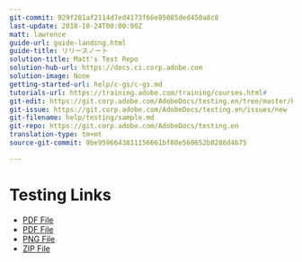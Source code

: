 ```yaml
---
git-commit: 929f281af2114d7ed4173f66e85085ded450a8c8
last-update: 2018-10-24T00:00:00Z
matt: lawrence
guide-url: guide-landing.html
guide-title: リリースノート
solution-title: Matt's Test Repo
solution-hub-url: https://docs.ci.corp.adobe.com
solution-image: None
getting-started-url: help/c-gs/c-gs.md
tutorials-url: https://training.adobe.com/training/courses.html#
git-edit: https://git.corp.adobe.com/AdobeDocs/testing.en/tree/master/help/testing/sample.md
git-issue: https://git.corp.adobe.com/AdobeDocs/testing.en/issues/new
git-filename: help/testing/sample.md
git-repo: https://git.corp.adobe.com/AdobeDocs/testing.en
translation-type: tm+mt
source-git-commit: 9be9596643811156661bf80e560652b8286d4b75

---
```


# Testing Links

* [PDF File](acro.pdf)
* [PDF File](matt/Publish_Workflow.pdf)
* [PNG File](image.png)
* [ZIP File](archive.zip)

